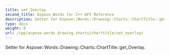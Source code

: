 ```yaml
---
title: set_Overlay
second_title: Aspose.Words for C++ API Reference
description: Setter for Aspose::Words::Drawing::Charts::ChartTitle::get_Overlay. 
type: docs
weight: 0
url: /cpp/aspose.words.drawing.charts/charttitle/set_overlay/
---
```


Setter for Aspose::Words::Drawing::Charts::ChartTitle::get_Overlay. 

